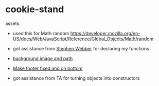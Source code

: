 # cookie-stand

<!--TODO add template -->
assets:
- used this for Math.random
https://developer.mozilla.org/en-US/docs/Web/JavaScript/Reference/Global_Objects/Math/random

- got assistance from [Stephen Webber](https://github.com/offgridauthor) for declaring my functions
- [background image and path](https://stackoverflow.com/questions/20047364/how-to-give-the-background-image-path-in-css)
- [Make footer fixed and on bottom](https://www.w3schools.com/howto/howto_css_fixed_footer.asp)
- got assistance from TA for turning objects into constructors